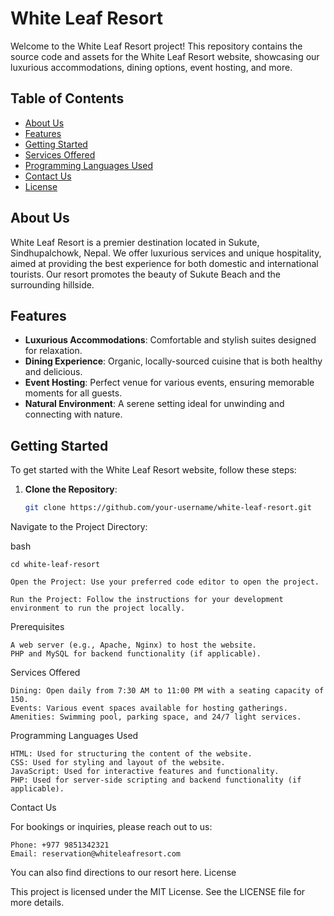 # White Leaf Resort

Welcome to the White Leaf Resort project! This repository contains the source code and assets for the White Leaf Resort website, showcasing our luxurious accommodations, dining options, event hosting, and more.

## Table of Contents

- [About Us](#about-us)
- [Features](#features)
- [Getting Started](#getting-started)
- [Services Offered](#services-offered)
- [Programming Languages Used](#programming-languages-used)
- [Contact Us](#contact-us)
- [License](#license)

## About Us

White Leaf Resort is a premier destination located in Sukute, Sindhupalchowk, Nepal. We offer luxurious services and unique hospitality, aimed at providing the best experience for both domestic and international tourists. Our resort promotes the beauty of Sukute Beach and the surrounding hillside.

## Features

- **Luxurious Accommodations**: Comfortable and stylish suites designed for relaxation.
- **Dining Experience**: Organic, locally-sourced cuisine that is both healthy and delicious.
- **Event Hosting**: Perfect venue for various events, ensuring memorable moments for all guests.
- **Natural Environment**: A serene setting ideal for unwinding and connecting with nature.

## Getting Started

To get started with the White Leaf Resort website, follow these steps:

1. **Clone the Repository**:
   ```bash
   git clone https://github.com/your-username/white-leaf-resort.git
Navigate to the Project Directory:

bash

    cd white-leaf-resort

    Open the Project: Use your preferred code editor to open the project.

    Run the Project: Follow the instructions for your development environment to run the project locally.

Prerequisites

    A web server (e.g., Apache, Nginx) to host the website.
    PHP and MySQL for backend functionality (if applicable).

Services Offered

    Dining: Open daily from 7:30 AM to 11:00 PM with a seating capacity of 150.
    Events: Various event spaces available for hosting gatherings.
    Amenities: Swimming pool, parking space, and 24/7 light services.

Programming Languages Used

    HTML: Used for structuring the content of the website.
    CSS: Used for styling and layout of the website.
    JavaScript: Used for interactive features and functionality.
    PHP: Used for server-side scripting and backend functionality (if applicable).

Contact Us

For bookings or inquiries, please reach out to us:

    Phone: +977 9851342321
    Email: reservation@whiteleafresort.com

You can also find directions to our resort here.
License

This project is licensed under the MIT License. See the LICENSE file for more details.
